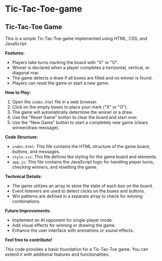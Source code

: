 # Tic-Tac-Toe-game

## Tic-Tac-Toe Game

This is a simple Tic-Tac-Toe game implemented using HTML, CSS, and JavaScript.

**Features:**

* Players take turns marking the board with "X" or "O".
* Winner is declared when a player completes a horizontal, vertical, or diagonal row.
* The game detects a draw if all boxes are filled and no winner is found.
* Players can reset the game or start a new game.

**How to Play:**

1. Open the `index.html` file in a web browser.
2. Click on the empty boxes to place your mark ("X" or "O").
3. The game will automatically determine the winner or a draw.
4. Use the "Reset Game" button to clear the board and start over.
5. Use the "New Game" button to start a completely new game (clears winner/draw message).

**Code Structure:**

* `index.html`: This file contains the HTML structure of the game board, buttons, and messages.
* `style.css`: This file defines the styling for the game board and elements.
* `app.js`: This file contains the JavaScript logic for handling player turns, checking winners, and resetting the game.

**Technical Details:**

* The game utilizes an array to store the state of each box on the board.
* Event listeners are used to detect clicks on the boxes and buttons.
* Win patterns are defined in a separate array to check for winning combinations.

**Future Improvements:**

* Implement an AI opponent for single-player mode.
* Add visual effects for winning or drawing the game.
* Enhance the user interface with animations or sound effects.

**Feel free to contribute!**

This code provides a basic foundation for a Tic-Tac-Toe game. You can extend it with additional features and functionalities.
